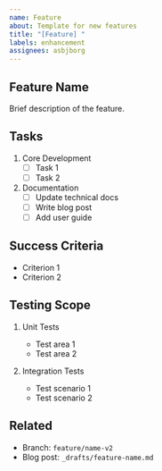 ```yaml
---
name: Feature
about: Template for new features
title: "[Feature] "
labels: enhancement
assignees: asbjborg
---
```


## Feature Name

Brief description of the feature.

## Tasks

1. Core Development
   - [ ] Task 1
   - [ ] Task 2

2. Documentation
   - [ ] Update technical docs
   - [ ] Write blog post
   - [ ] Add user guide

## Success Criteria

- Criterion 1
- Criterion 2

## Testing Scope

1. Unit Tests
   - Test area 1
   - Test area 2

2. Integration Tests
   - Test scenario 1
   - Test scenario 2

## Related

- Branch: `feature/name-v2`
- Blog post: `_drafts/feature-name.md`
